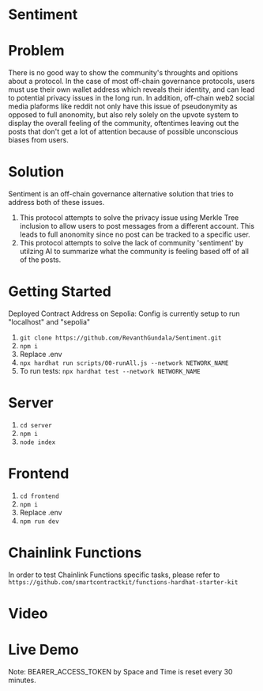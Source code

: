 # Sentiment

# Problem
There is no good way to show the community's throughts and opitions about a protocol. In the case of most off-chain governance protocols, users must use their own wallet address which reveals their identity, and can lead to potential privacy issues in the long run. In addition, off-chain web2 social media plaforms like reddit not only have this issue of pseudonymity as opposed to full anonomity, but also rely solely on the upvote system to display the overall feeling of the community, oftentimes leaving out the posts that don't get a lot of attention because of possible unconscious biases from users.

# Solution
Sentiment is an off-chain governance alternative solution that tries to address both of these issues. 
1. This protocol attempts to solve the privacy issue using Merkle Tree inclusion to allow users to post messages from a different account. This leads to full anonomity since no post can be tracked to a specific user.
2. This protocol attempts to solve the lack of community 'sentiment' by utilzing AI to summarize what the community is feeling based off of all of the posts.

# Getting Started
Deployed Contract Address on Sepolia: 
Config is currently setup to run "localhost" and "sepolia"
1. ```git clone https://github.com/RevanthGundala/Sentiment.git```
2. ```npm i```
3. Replace .env
4. ```npx hardhat run scripts/00-runAll.js --network NETWORK_NAME```
5. To run tests: ```npx hardhat test --network NETWORK_NAME```

# Server
1. ```cd server```
2. ```npm i```
3. ```node index```

# Frontend
1. ```cd frontend```
2. ``` npm i ```
3. Replace .env
4. ```npm run dev```

# Chainlink Functions
In order to test Chainlink Functions specific tasks, please refer to ```https://github.com/smartcontractkit/functions-hardhat-starter-kit```

# Video 

# Live Demo
Note: BEARER_ACCESS_TOKEN by Space and Time is reset every 30 minutes.



